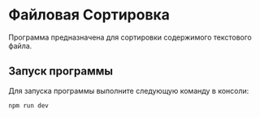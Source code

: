 # Файловая Сортировка

Программа предназначена для сортировки содержимого текстового файла.

## Запуск программы

Для запуска программы выполните следующую команду в консоли:

```bash
npm run dev